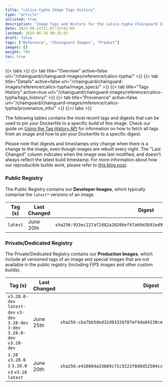 ```yaml
---
title: "calico-typha Image Tags History"
type: "article"
unlisted: true
description: "Image Tags and History for the calico-typha Chainguard Image"
date: 2023-06-22T11:07:52+02:00
lastmod: 2024-06-26 00:35:03
draft: false
tags: ["Reference", "Chainguard Images", "Product"]
images: []
weight: 700
toc: true
---
```


{{< tabs >}}
{{< tab title="Overview" active=false url="/chainguard/chainguard-images/reference/calico-typha/" >}}
{{< tab title="Details" active=false url="/chainguard/chainguard-images/reference/calico-typha/image_specs/" >}}
{{< tab title="Tags History" active=true url="/chainguard/chainguard-images/reference/calico-typha/tags_history/" >}}
{{< tab title="Provenance" active=false url="/chainguard/chainguard-images/reference/calico-typha/provenance_info/" >}}
{{</ tabs >}}

The following tables contains the most recent tags and digests that can be used to pin your Dockerfile to a specific build of this image. Check our guide on [Using the Tag History API](/chainguard/chainguard-images/using-the-tag-history-api/) for information on how to fetch all tags from an image and how to pin your Dockerfile to a specific digest.

Please note that digests and timestamps only change when there is a change to the image, even though images are rebuilt every night. The "Last Changed" column indicates when the image was last modified, and doesn't always reflect the latest build timestamp. For more information about how our reproducible builds work, please refer to [this blog post](https://www.chainguard.dev/unchained/reproducing-chainguards-reproducible-image-builds).

### Public Registry
The Public Registry contains our **Developer Images**, which typically comprise the `latest*` versions of an image.

| Tag (s)   | Last Changed | Digest                                                                    |
|-----------|--------------|---------------------------------------------------------------------------|
|  `latest` | June 20th    | `sha256:933ec227af2d82a20206ef47a69d3b91ed9b87e53806ef30486ec8eae44378cf` |


### Private/Dedicated Registry
The Private/Dedicated Registry contains our **Production Images**, which include all versioned tags of an image and special images that are not available in the public registry (including FIPS images and other custom builds).

| Tag (s)                                                                          | Last Changed | Digest                                                                    |
|----------------------------------------------------------------------------------|--------------|---------------------------------------------------------------------------|
|  `v3.28.0-dev` `latest-dev` `v3-dev` `3.28-dev` `3-dev` `3.28.0-dev` `v3.28-dev` | June 25th    | `sha256:cba7bb5ded32d03320707ef4da84238cec51679155153e7dd74500c6cf03ceb4` |
|  `3.28` `v3.28.0` `3` `3.28.0` `v3` `v3.28` `latest`                             | June 20th    | `sha256:e410804a33689c71c9223f8d0d52504cc51fff95db0b575441e9985a0675a310` |

